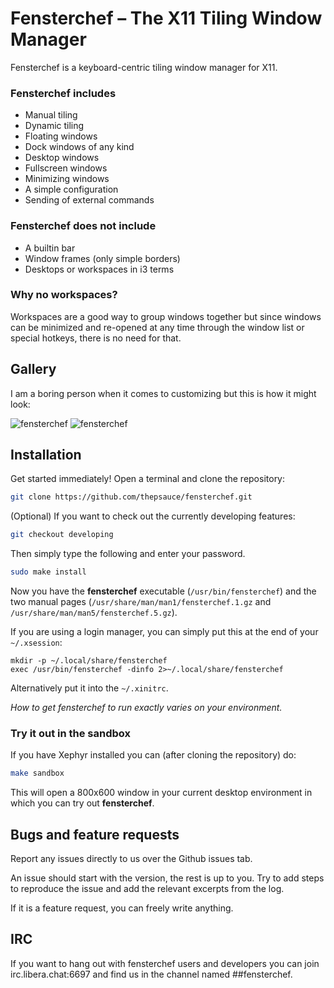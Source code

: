 # Fensterchef – The X11 Tiling Window Manager

Fensterchef is a keyboard-centric tiling window manager for X11.

### Fensterchef includes

- Manual tiling
- Dynamic tiling
- Floating windows
- Dock windows of any kind
- Desktop windows
- Fullscreen windows
- Minimizing windows
- A simple configuration
- Sending of external commands

### Fensterchef does not include

- A builtin bar
- Window frames (only simple borders)
- Desktops or workspaces in i3 terms

### Why no workspaces?

Workspaces are a good way to group windows together but since windows can be
minimized and re-opened at any time through the window list or special hotkeys,
there is no need for that.

## Gallery

I am a boring person when it comes to customizing but this is how it might look:

![fensterchef](./images/fensterchef.png)
![fensterchef](./images/fensterchef2.png)

## Installation

Get started immediately! Open a terminal and clone the repository:
```sh
git clone https://github.com/thepsauce/fensterchef.git
```
(Optional) If you want to check out the currently developing features:
```sh
git checkout developing
```
Then simply type the following and enter your password.
```sh
sudo make install
```

Now you have the **fensterchef** executable (`/usr/bin/fensterchef`) and the two
manual pages (`/usr/share/man/man1/fensterchef.1.gz` and
`/usr/share/man/man5/fensterchef.5.gz`).

If you are using a login manager, you can simply put this at the end of your
`~/.xsession`:
```
mkdir -p ~/.local/share/fensterchef
exec /usr/bin/fensterchef -dinfo 2>~/.local/share/fensterchef
```
Alternatively put it into the `~/.xinitrc`.

*How to get fensterchef to run exactly varies on your environment.*

### Try it out in the sandbox

If you have Xephyr installed you can (after cloning the repository) do:
```sh
make sandbox
```
This will open a 800x600 window in your current desktop environment in which you
can try out **fensterchef**.

## Bugs and feature requests

Report any issues directly to us over the Github issues tab.

An issue should start with the version, the rest is up to you. Try to add steps
to reproduce the issue and add the relevant excerpts from the log.

If it is a feature request, you can freely write anything.

## IRC

If you want to hang out with fensterchef users and developers you can join
irc.libera.chat:6697 and find us in the channel named ##fensterchef.

